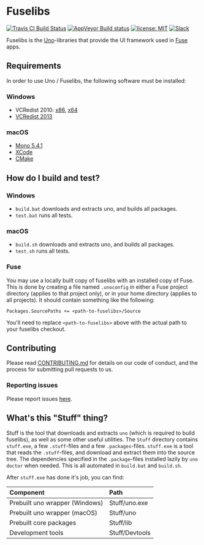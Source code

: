 # Fuselibs
[![Travis CI Build Status](https://travis-ci.org/fuse-open/fuselibs.svg?branch=master)](https://travis-ci.org/fuse-open/fuselibs)
[![AppVeyor Build status](https://ci.appveyor.com/api/projects/status/an47qhe561v31jga/branch/master?svg=true)](https://ci.appveyor.com/project/fusetools/fuselibs-public/branch/master)
[![license: MIT](https://img.shields.io/github/license/fuse-open/fuselibs.svg)](LICENSE.txt)
[![Slack](https://img.shields.io/badge/chat-on%20slack-blue.svg)](https://fusecommunity.slack.com/messages/fuselibs)

Fuselibs is the [Uno](https://www.fusetools.com/docs/uno/uno-lang)-libraries that provide
the UI framework used in [Fuse](https://www.fusetools.com/) apps.


## Requirements

In order to use Uno / Fuselibs, the following software must be installed:

### Windows

* VCRedist 2010: [x86](https://www.microsoft.com/en-us/download/details.aspx?id=5555), [x64](https://www.microsoft.com/en-US/Download/confirmation.aspx?id=14632)
* [VCRedist 2013](https://www.microsoft.com/en-gb/download/details.aspx?id=40784)

### macOS

* [Mono 5.4.1](https://download.mono-project.com/archive/5.4.1/macos-10-universal/MonoFramework-MDK-5.4.1.7.macos10.xamarin.universal.pkg)
* [XCode](https://developer.apple.com/xcode/)
* [CMake](https://cmake.org/)


## How do I build and test?

### Windows

* `build.bat` downloads and extracts uno, and builds all packages.
* `test.bat` runs all tests.

### macOS

* `build.sh` downloads and extracts uno, and builds all packages.
* `test.sh` runs all tests.


### Fuse

You may use a locally built copy of fuselibs with an installed copy of
Fuse. This is done by creating a file named `.unoconfig` in either a Fuse
project directory (applies to that project only), or in your home
directory (applies to all projects). It should contain something like the
following:

```
Packages.SourcePaths += <path-to-fuselibs>/Source
```

You'll need to replace `<path-to-fuselibs>` above with the actual path to
your fuselibs checkout.


## Contributing

Please read [CONTRIBUTING.md](CONTRIBUTING.md) for details on our code of
conduct, and the process for submitting pull requests to us.

### Reporting issues

Please report issues [here](https://github.com/fusetools/fuselibs-public/issues).

## What's this "Stuff" thing?

Stuff is the tool that downloads and extracts `uno` (which is required to
build fuselibs), as well as some other useful utilities. The `Stuff`
directory contains `stuff.exe`, a few `.stuff`-files and a few
`.packages`-files. `stuff.exe` is a tool that reads the `.stuff`-files,
and download and extract them into the source tree. The dependencies
specified in the `.package`-files installed lazily by `uno doctor` when
needed. This is all automated in `build.bat` and `build.sh`.

After `stuff.exe` has done it's job, you can find:

| Component                      | Path           |
|:-------------------------------|:---------------|
| Prebuilt uno wrapper (Windows) | Stuff/uno.exe  |
| Prebuilt uno wrapper (macOS)   | Stuff/uno      |
| Prebuilt core packages         | Stuff/lib      |
| Development tools              | Stuff/Devtools |
